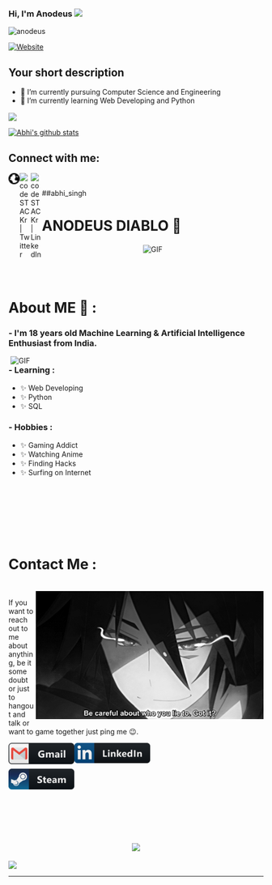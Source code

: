 ### Hi, I'm Anodeus <img src="https://media.giphy.com/media/hvRJCLFzcasrR4ia7z/giphy.gif" width="25px">



<p align="left"> 
<img src="https://komarev.com/ghpvc/?username=USERNAME&label=Views&color=blue&style=plastic" alt="anodeus" />
 </p>



[![Website](https://img.shields.io/badge/Text-Text-green?style=flat-square)](https://google.com)

## Your short description
- 🔭 I’m currently pursuing Computer Science and Engineering
- 🌱 I’m currently learning Web Developing and Python



<a href="https://github.com/anodeus">
  <img align="center" src="https://github-readme-stats.vercel.app/api/top-langs/?username=anodeus&theme=light&hide_langs_below=1" />
</a>

[![Abhi's github stats](https://github-readme-stats.vercel.app/api?username=anodeus&count_private=true&include_all_commits=true&theme=radical)](https://google.com)

## Connect with me:
[<img align="left" alt="codeSTACKr.com" width="22px" src="https://raw.githubusercontent.com/iconic/open-iconic/master/svg/globe.svg" />][website]
[<img align="left" alt="codeSTACKr | Twitter" width="22px" src="https://cdn.jsdelivr.net/npm/simple-icons@v3/icons/twitter.svg" />][twitter]
[<img align="left" alt="codeSTACKr | LinkedIn" width="22px" src="https://cdn.jsdelivr.net/npm/simple-icons@v3/icons/linkedin.svg" />][linkedin]
<br />


[website]: https://google.com
[twitter]: https://twitter.com/
[linkedin]: https://www.linkedin.com/in/abhi-singh-as/







##abhi_singh
# ANODEUS DIABLO 👋

<div align="center">
<img hight="300" width="700" alt="GIF" align="center" src="https://media.tenor.com/images/862605660c673bda3ed7cf13e20adeaf/tenor.gif">
</div>

</br>
</br>
</br>


# About ME 💬 :

### - I'm 18 years  old Machine Learning & Artificial Intelligence Enthusiast from India.

<img hight="300" width="500" alt="GIF" align="right" src="https://giffiles.alphacoders.com/140/14018.gif">

### - Learning :
- ✨ Web Developing
- ✨ Python
- ✨ SQL

### - Hobbies : 
- ✨ Gaming Addict
- ✨ Watching Anime
- ✨ Finding Hacks
- ✨ Surfing on Internet

</br>
</br>
</br>

</br>
</br>
</br>






# Contact Me :

<p>
 </br>


<img hight="320" width="450" align="right" alt="GIF" src="https://github.com/anodeus/anodeus/blob/main/assets/93195.gif">


If you want to reach out to me about anything, be it some doubt or just to hangout and talk or want to game together just ping me 😉.

<a href="mailto:abhisinghkirad19@gmail.com">
 <img align="left" alt="Gmail" width="130" hight="100" src="https://github.com/anodeus/anodeus/blob/main/assets/icons/gmail.png" />
</a>
<a href="https://www.linkedin.com/in/abhi-singh-as/">
  <img align="left" alt="Linkedin" width="150" hight="100" src="https://github.com/anodeus/anodeus/blob/main/assets/icons/linkedin.png" />
</br>
</br>
</br>
</a>

<a href="https://steamcommunity.com/profiles/76561199137445182/">
  <img align="left" alt="Steam" width="130" hight="100" src="https://github.com/anodeus/anodeus/blob/main/assets/icons/steam.png" />
</a>
 </p>
 

</br>
</br>
</br>
</br>
</br>
</br>
</br>



<p align="center" >  
 
<img  src="https://github-readme-stats.vercel.app/api?username=anodeus&&show_icons=true&theme=radical"/>
  </a>
  </p>
  
  <a href="https://github.com/anodeus">
  <img align="center" src="https://github-readme-stats.vercel.app/api/top-langs/?username=anodeus&theme=light&hide_langs_below=1" />
</a>

*************


